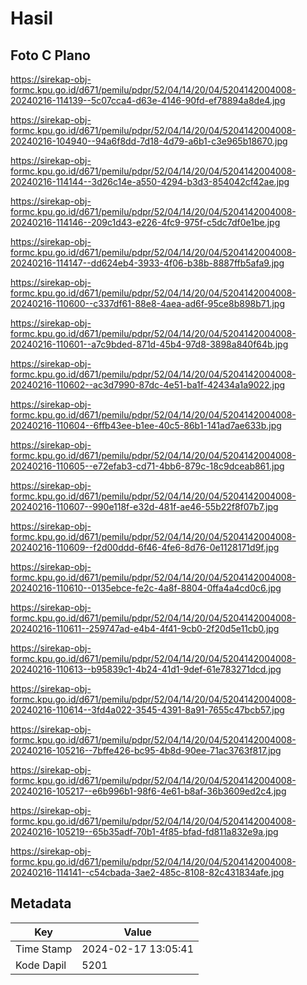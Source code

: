 # Hasil

## Foto C Plano

https://sirekap-obj-formc.kpu.go.id/d671/pemilu/pdpr/52/04/14/20/04/5204142004008-20240216-114139--5c07cca4-d63e-4146-90fd-ef78894a8de4.jpg

https://sirekap-obj-formc.kpu.go.id/d671/pemilu/pdpr/52/04/14/20/04/5204142004008-20240216-104940--94a6f8dd-7d18-4d79-a6b1-c3e965b18670.jpg

https://sirekap-obj-formc.kpu.go.id/d671/pemilu/pdpr/52/04/14/20/04/5204142004008-20240216-114144--3d26c14e-a550-4294-b3d3-854042cf42ae.jpg

https://sirekap-obj-formc.kpu.go.id/d671/pemilu/pdpr/52/04/14/20/04/5204142004008-20240216-114146--209c1d43-e226-4fc9-975f-c5dc7df0e1be.jpg

https://sirekap-obj-formc.kpu.go.id/d671/pemilu/pdpr/52/04/14/20/04/5204142004008-20240216-114147--dd624eb4-3933-4f06-b38b-8887ffb5afa9.jpg

https://sirekap-obj-formc.kpu.go.id/d671/pemilu/pdpr/52/04/14/20/04/5204142004008-20240216-110600--c337df61-88e8-4aea-ad6f-95ce8b898b71.jpg

https://sirekap-obj-formc.kpu.go.id/d671/pemilu/pdpr/52/04/14/20/04/5204142004008-20240216-110601--a7c9bded-871d-45b4-97d8-3898a840f64b.jpg

https://sirekap-obj-formc.kpu.go.id/d671/pemilu/pdpr/52/04/14/20/04/5204142004008-20240216-110602--ac3d7990-87dc-4e51-ba1f-42434a1a9022.jpg

https://sirekap-obj-formc.kpu.go.id/d671/pemilu/pdpr/52/04/14/20/04/5204142004008-20240216-110604--6ffb43ee-b1ee-40c5-86b1-141ad7ae633b.jpg

https://sirekap-obj-formc.kpu.go.id/d671/pemilu/pdpr/52/04/14/20/04/5204142004008-20240216-110605--e72efab3-cd71-4bb6-879c-18c9dceab861.jpg

https://sirekap-obj-formc.kpu.go.id/d671/pemilu/pdpr/52/04/14/20/04/5204142004008-20240216-110607--990e118f-e32d-481f-ae46-55b22f8f07b7.jpg

https://sirekap-obj-formc.kpu.go.id/d671/pemilu/pdpr/52/04/14/20/04/5204142004008-20240216-110609--f2d00ddd-6f46-4fe6-8d76-0e1128171d9f.jpg

https://sirekap-obj-formc.kpu.go.id/d671/pemilu/pdpr/52/04/14/20/04/5204142004008-20240216-110610--0135ebce-fe2c-4a8f-8804-0ffa4a4cd0c6.jpg

https://sirekap-obj-formc.kpu.go.id/d671/pemilu/pdpr/52/04/14/20/04/5204142004008-20240216-110611--259747ad-e4b4-4f41-9cb0-2f20d5e11cb0.jpg

https://sirekap-obj-formc.kpu.go.id/d671/pemilu/pdpr/52/04/14/20/04/5204142004008-20240216-110613--b95839c1-4b24-41d1-9def-61e783271dcd.jpg

https://sirekap-obj-formc.kpu.go.id/d671/pemilu/pdpr/52/04/14/20/04/5204142004008-20240216-110614--3fd4a022-3545-4391-8a91-7655c47bcb57.jpg

https://sirekap-obj-formc.kpu.go.id/d671/pemilu/pdpr/52/04/14/20/04/5204142004008-20240216-105216--7bffe426-bc95-4b8d-90ee-71ac3763f817.jpg

https://sirekap-obj-formc.kpu.go.id/d671/pemilu/pdpr/52/04/14/20/04/5204142004008-20240216-105217--e6b996b1-98f6-4e61-b8af-36b3609ed2c4.jpg

https://sirekap-obj-formc.kpu.go.id/d671/pemilu/pdpr/52/04/14/20/04/5204142004008-20240216-105219--65b35adf-70b1-4f85-bfad-fd811a832e9a.jpg

https://sirekap-obj-formc.kpu.go.id/d671/pemilu/pdpr/52/04/14/20/04/5204142004008-20240216-114141--c54cbada-3ae2-485c-8108-82c431834afe.jpg


## Metadata

| Key        | Value               |
| ---------- | ------------------- |
| Time Stamp | 2024-02-17 13:05:41 |
| Kode Dapil | 5201                |



